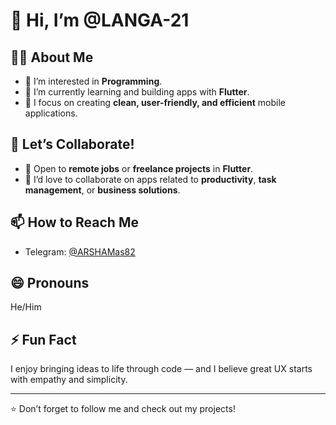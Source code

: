 # 👋 Hi, I’m @LANGA-21

## 👨‍💻 About Me
- 👀 I’m interested in **Programming**.
- 🌱 I’m currently learning and building apps with **Flutter**.
- 🎯 I focus on creating **clean, user-friendly, and efficient** mobile applications.

## 🤝 Let’s Collaborate!
- 💼 Open to **remote jobs** or **freelance projects** in **Flutter**.
- 💬 I’d love to collaborate on apps related to **productivity**, **task management**, or **business solutions**.

## 📫 How to Reach Me
- Telegram: [@ARSHAMas82]([https://t.me/YourTelegramUsername](https://t.me/ARSHAMas82))

## 😄 Pronouns
He/Him

## ⚡ Fun Fact
I enjoy bringing ideas to life through code — and I believe great UX starts with empathy and simplicity.

---
⭐️ Don’t forget to follow me and check out my projects!
